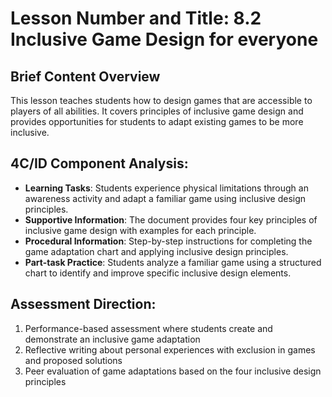 # Lesson Number and Title: 8.2 Inclusive Game Design for everyone

## Brief Content Overview
This lesson teaches students how to design games that are accessible to players of all abilities. It covers principles of inclusive game design and provides opportunities for students to adapt existing games to be more inclusive.

## 4C/ID Component Analysis:
- **Learning Tasks**: Students experience physical limitations through an awareness activity and adapt a familiar game using inclusive design principles.
- **Supportive Information**: The document provides four key principles of inclusive game design with examples for each principle.
- **Procedural Information**: Step-by-step instructions for completing the game adaptation chart and applying inclusive design principles.
- **Part-task Practice**: Students analyze a familiar game using a structured chart to identify and improve specific inclusive design elements.

## Assessment Direction:
1. Performance-based assessment where students create and demonstrate an inclusive game adaptation
2. Reflective writing about personal experiences with exclusion in games and proposed solutions
3. Peer evaluation of game adaptations based on the four inclusive design principles